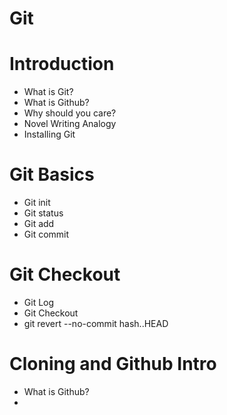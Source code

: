# Git

# Introduction
* What is Git?
* What is Github?
* Why should you care?
* Novel Writing Analogy
* Installing Git

# Git Basics
* Git init
* Git status
* Git add
* Git commit

# Git Checkout
* Git Log
* Git Checkout
* git revert --no-commit hash..HEAD

# Cloning and Github Intro
* What is Github?
* 